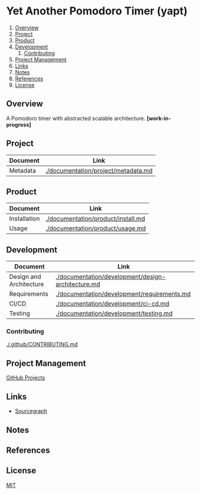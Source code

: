 # Yet Another Pomodoro Timer (yapt)

1. [Overview](#overview)
2. [Project](#project)
3. [Product](#product)
4. [Development](#development)
   1. [Contributing](#contributing)
5. [Project Management](#project-management)
6. [Links](#links)
7. [Notes](#notes)
8. [References](#references)
9. [License](#license)

## Overview

A Pomodoro timer with abstracted scalable architecture. **[work-in-progress]**

## Project

| Document | Link                                                                       |
| -------- | -------------------------------------------------------------------------- |
| Metadata | [./documentation/project/metadata.md](./documentation/project/metadata.md) |

## Product

| Document     | Link                                                                     |
| ------------ | ------------------------------------------------------------------------ |
| Installation | [./documentation/product/install.md](./documentation/product/install.md) |
| Usage        | [./documentation/product/usage.md](./documentation/product/usage.md)     |

## Development

| Document                | Link                                                                                                     |
| ----------------------- | -------------------------------------------------------------------------------------------------------- |
| Design and Architecture | [./documentation/development/design-architecture.md](./documentation/development/design-architecture.md) |
| Requirements            | [./documentation/development/requirements.md](./documentation/development/requirements.md)               |
| CI/CD                   | [./documentation/development/ci-cd.md](./documentation/development/ci-cd.md)                             |
| Testing                 | [./documentation/development/testing.md](./documentation/development/testing.md)                         |

### Contributing

[./.github/CONTRIBUTING.md](./.github/CONTRIBUTING.md)

## Project Management

[GitHub Projects](https://github.com/manastalukdar/yet-another-pomodoro-timer/projects)

## Links

- [Sourcegraph](https://sourcegraph.com/github.com/manastalukdar/yet-another-pomodoro-timer/)

## Notes

## References

## License

[MIT](https://github.com/manastalukdar/yet-another-pomodoro-timer/blob/master/LICENSE)
